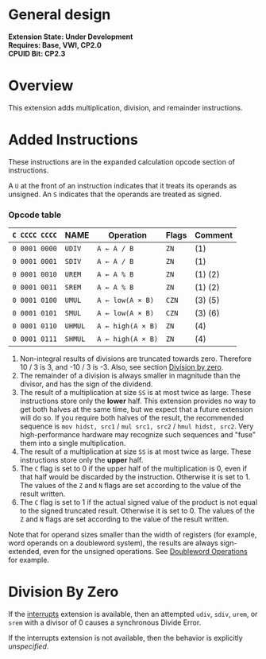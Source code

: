# General design

**Extension State: Under Development**  
**Requires: Base, VWI, CP2.0**  
**CPUID Bit: CP2.3**

# Overview

This extension adds multiplication, division, and remainder instructions. 

# Added Instructions

These instructions are in the expanded calculation opcode section of instructions.

A `U` at the front of an instruction indicates that it treats its operands as unsigned.
An `S` indicates that the operands are treated as signed.

### Opcode table

| `C CCCC CCCC` | NAME     | Operation                                  | Flags  | Comment |
|---------------|----------|--------------------------------------------|--------|---------|
| `0 0001 0000` | `UDIV`   | `A ← A / B`                                | `ZN`   | (1)     |
| `0 0001 0001` | `SDIV`   | `A ← A / B`                                | `ZN`   | (1)     |
| `0 0001 0010` | `UREM`   | `A ← A % B`                                | `ZN`   | (1) (2) |
| `0 0001 0011` | `SREM`   | `A ← A % B`                                | `ZN`   | (1) (2) |
| `0 0001 0100` | `UMUL`   | `A ← low(A × B)`                           | `CZN`  | (3) (5) |
| `0 0001 0101` | `SMUL`   | `A ← low(A × B)`                           | `CZN`  | (3) (6) |                                          
| `0 0001 0110` | `UHMUL`  | `A ← high(A × B)`                          | `ZN`   | (4)     |
| `0 0001 0111` | `SHMUL`  | `A ← high(A × B)`                          | `ZN`   | (4)     |                                          

1) Non-integral results of divisions are truncated towards zero.
    Therefore 10 / 3 is 3, and -10 / 3 is -3.
    Also, see section [Division by zero](#division-by-zero).
2) The remainder of a division is always smaller in magnitude than
    the divisor, and has the sign of the dividend.
3) The result of a multiplication at size `SS` is at most twice as large.
    These instructions store only the **lower** half.
    This extension provides no way to get both halves at the same time,
    but we expect that a future extension will do so.
    If you require both halves of the result, the recommended sequence is
    `mov hidst, src1` / `mul src1, src2` / `hmul hidst, src2`.
    Very high-performance hardware may recognize such sequences and
    "fuse" them into a single multiplication.
4) The result of a multiplication at size `SS` is at most twice as large.
    These instructions store only the **upper** half.
5) The `C` flag is set to 0 if the upper half of the multiplication is 0,
    even if that half would be discarded by the instruction. Otherwise it is set to 1.
    The values of the `Z` and `N` flags are set according to the value of the result written.
6) The `C` flag is set to 1 if the actual signed value of the product is not equal
    to the signed truncated result. Otherwise it is set to 0.
    The values of the `Z` and `N` flags are set according to the value of the result written.

Note that for operand sizes smaller than the width of registers
(for example, word operands on a doubleword system),
the results are always sign-extended, even for the
unsigned operations. See [Doubleword Operations](../double-word-operations/) for example.

# Division By Zero

If the [interrupts](../interrupts/README.md) extension is available, then an attempted
`udiv`, `sdiv`, `urem`, or `srem` with a divisor of 0 causes a synchronous Divide Error.

If the interrupts extension is not available, then the behavior is explicitly _unspecified_.
